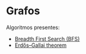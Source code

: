 
# Grafos

Algoritmos presentes:

- [Breadth First Search (BFS)](bfs.cpp) 
- [Erdős–Gallai theorem](erdosGallaiTheorem.cpp) 
